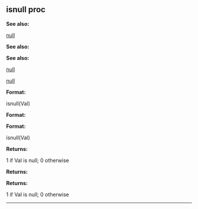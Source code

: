 

 isnull proc
-------------




**See also:** 


[null](#/DM/null) 



**See also:** 

**See also:**

[null](#/DM/null) 

[null](#/DM/null)


**Format:** 


 isnull(Val)
 


**Format:** 

**Format:**

 isnull(Val)



**Returns:** 


 1 if Val is null; 0 otherwise
 


**Returns:** 

**Returns:**

 1 if Val is null; 0 otherwise



---


